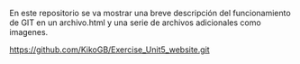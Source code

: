 En este repositorio se va mostrar una breve descripción del funcionamiento de GIT en un archivo.html y una serie de archivos adicionales como imagenes.

https://github.com/KikoGB/Exercise_Unit5_website.git
